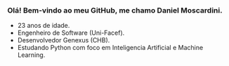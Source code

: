 ### Olá! Bem-vindo ao meu GitHub, me chamo Daniel Moscardini.
- 23 anos de idade. 
- Engenheiro de Software (Uni-Facef).
- Desenvolvedor Genexus (CHB).
- Estudando Python com foco em Inteligencia Artificial e Machine Learning.
